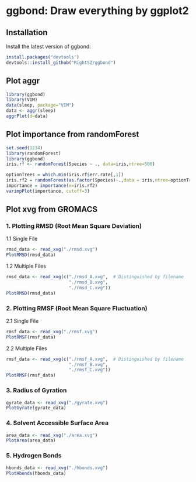 # ggbond: Draw everything by ggplot2

## Installation
Install the latest version of ggbond: 
 ```R
 install.packages("devtools")
devtools::install_github("RightSZ/ggbond")
 ```

## Plot aggr
```R
library(ggbond)
library(VIM)
data(sleep, package="VIM")
data <- aggr(sleep)
aggrPlot(d=data)
```

## Plot importance from randomForest
```R
set.seed(1234)
library(randomForest)
library(ggbond)
iris.rf <- randomForest(Species ~ ., data=iris,ntree=500)

optionTrees = which.min(iris.rf$err.rate[,1])
iris.rf2 = randomForest(as.factor(Species)~.,data = iris,ntree=optionTrees)
importance = importance(x=iris.rf2)
varimpPlot(importance, cutoff=3)
```
## Plot xvg from GROMACS
### 1. Plotting RMSD (Root Mean Square Deviation)
1.1 Single File
```R
rmsd_data <- read_xvg("./rmsd.xvg")
PlotRMSD(rmsd_data)
```
1.2 Multiple Files
```R
rmsd_data <- read_xvg(c("./rmsd_A.xvg",  # Distinguished by filename
                        "./rmsd_B.xvg",
                        "./rmsd_C.xvg"))
PlotRMSD(rmsd_data)
```
### 2. Plotting RMSF (Root Mean Square Fluctuation)
2.1 Single File
```R
rmsf_data <- read_xvg("./rmsf.xvg")
PlotRMSF(rmsf_data)
```
2.2 Multiple Files
```R
rmsf_data <- read_xvg(c("./rmsf_A.xvg",  # Distinguished by filename
                        "./rmsf_B.xvg",
                        "./rmsf_C.xvg"))
PlotRMSF(rmsf_data)
```
### 3. Radius of Gyration
```R
gyrate_data <- read_xvg("./gyrate.xvg")
PlotGyrate(gyrate_data)
```
### 4. Solvent Accessible Surface Area
```R
area_data <- read_xvg("./area.xvg")
PlotArea(area_data)
```
### 5. Hydrogen Bonds
```R
hbonds_data <- read_xvg("./hbonds.xvg")
PlotHbonds(hbonds_data)
```
